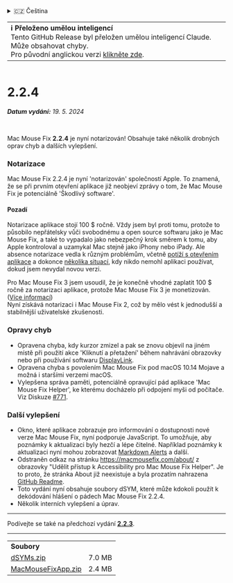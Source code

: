 <details>
<summary>🇨🇿 Čeština</summary>

[🇬🇧 English (GitHub Release)](https://github.com/noah-nuebling/mac-mouse-fix/releases/tag/2.2.4)\
[🇦🇩 Català](https://redirect.macmousefix.com/?target=mmf-release&tag=2.2.4&locale=ca)\
[🇩🇪 Deutsch](https://redirect.macmousefix.com/?target=mmf-release&tag=2.2.4&locale=de)\
[🇪🇸 Español](https://redirect.macmousefix.com/?target=mmf-release&tag=2.2.4&locale=es)\
[🇫🇷 Français](https://redirect.macmousefix.com/?target=mmf-release&tag=2.2.4&locale=fr)\
[🇮🇩 Indonesia](https://redirect.macmousefix.com/?target=mmf-release&tag=2.2.4&locale=id)\
[🇮🇹 Italiano](https://redirect.macmousefix.com/?target=mmf-release&tag=2.2.4&locale=it)\
[🇭🇺 Magyar](https://redirect.macmousefix.com/?target=mmf-release&tag=2.2.4&locale=hu)\
[🇳🇱 Nederlands](https://redirect.macmousefix.com/?target=mmf-release&tag=2.2.4&locale=nl)\
[🇵🇱 Polski](https://redirect.macmousefix.com/?target=mmf-release&tag=2.2.4&locale=pl)\
[🇧🇷 Português (Brasil)](https://redirect.macmousefix.com/?target=mmf-release&tag=2.2.4&locale=pt-BR)\
[🇵🇹 Português (Portugal)](https://redirect.macmousefix.com/?target=mmf-release&tag=2.2.4&locale=pt-PT)\
[🇷🇴 Română](https://redirect.macmousefix.com/?target=mmf-release&tag=2.2.4&locale=ro)\
[🇸🇪 Svenska](https://redirect.macmousefix.com/?target=mmf-release&tag=2.2.4&locale=sv)\
[🇻🇳 Tiếng Việt](https://redirect.macmousefix.com/?target=mmf-release&tag=2.2.4&locale=vi)\
[🇹🇷 Türkçe](https://redirect.macmousefix.com/?target=mmf-release&tag=2.2.4&locale=tr)\
**🇨🇿 Čeština**\
[🇬🇷 Ελληνικά](https://redirect.macmousefix.com/?target=mmf-release&tag=2.2.4&locale=el)\
[🇷🇺 Русский](https://redirect.macmousefix.com/?target=mmf-release&tag=2.2.4&locale=ru)\
[🇺🇦 Українська](https://redirect.macmousefix.com/?target=mmf-release&tag=2.2.4&locale=uk)\
[🇮🇱 עברית](https://redirect.macmousefix.com/?target=mmf-release&tag=2.2.4&locale=he)\
[🇸🇦 العربية](https://redirect.macmousefix.com/?target=mmf-release&tag=2.2.4&locale=ar)\
[🇮🇳 हिन्दी](https://redirect.macmousefix.com/?target=mmf-release&tag=2.2.4&locale=hi)\
[🇹🇭 ไทย](https://redirect.macmousefix.com/?target=mmf-release&tag=2.2.4&locale=th)\
[🇨🇳 中文 (简体)](https://redirect.macmousefix.com/?target=mmf-release&tag=2.2.4&locale=zh-Hans)\
[🇨🇳 中文 (繁體)](https://redirect.macmousefix.com/?target=mmf-release&tag=2.2.4&locale=zh-Hant)\
[🇭🇰 中文（香港)](https://redirect.macmousefix.com/?target=mmf-release&tag=2.2.4&locale=zh-HK)\
[🇯🇵 日本語](https://redirect.macmousefix.com/?target=mmf-release&tag=2.2.4&locale=ja)\
[🇰🇷 한국어](https://redirect.macmousefix.com/?target=mmf-release&tag=2.2.4&locale=ko)\
[Help translate Mac Mouse Fix to different languages!](https://github.com/noah-nuebling/mac-mouse-fix/discussions/731)
</details>
<table align=><td>
<b>ℹ️ Přeloženo umělou inteligencí</b><br>
Tento GitHub Release byl přeložen umělou inteligencí Claude. Může obsahovat chyby.<br>
Pro původní anglickou verzi <a href="https://github.com/noah-nuebling/mac-mouse-fix/releases/tag/2.2.4">klikněte zde</a>.
</td></table>

<table></table>

# 2.2.4
***Datum vydání:** 19. 5. 2024*

<br>

Mac Mouse Fix **2.2.4** je nyní notarizován! Obsahuje také několik drobných oprav chyb a dalších vylepšení.

### **Notarizace**

Mac Mouse Fix 2.2.4 je nyní 'notarizován' společností Apple. To znamená, že se při prvním otevření aplikace již neobjeví zprávy o tom, že Mac Mouse Fix je potenciálně 'Škodlivý software'.

#### Pozadí

Notarizace aplikace stojí 100 $ ročně. Vždy jsem byl proti tomu, protože to působilo nepřátelsky vůči svobodnému a open source softwaru jako je Mac Mouse Fix, a také to vypadalo jako nebezpečný krok směrem k tomu, aby Apple kontroloval a uzamykal Mac stejně jako iPhony nebo iPady. Ale absence notarizace vedla k různým problémům, včetně [potíží s otevřením aplikace](https://github.com/noah-nuebling/mac-mouse-fix/discussions/114) a dokonce [několika situací](https://github.com/noah-nuebling/mac-mouse-fix/issues/95), kdy nikdo nemohl aplikaci používat, dokud jsem nevydal novou verzi.

Pro Mac Mouse Fix 3 jsem usoudil, že je konečně vhodné zaplatit 100 $ ročně za notarizaci aplikace, protože Mac Mouse Fix 3 je monetizován. ([Více informací](https://redirect.macmousefix.com/?target=mmf-release&tag=3.0.0&locale=cs)) \
Nyní získává notarizaci i Mac Mouse Fix 2, což by mělo vést k jednodušší a stabilnější uživatelské zkušenosti.

### **Opravy chyb**

- Opravena chyba, kdy kurzor zmizel a pak se znovu objevil na jiném místě při použití akce 'Kliknutí a přetažení' během nahrávání obrazovky nebo při používání softwaru [DisplayLink](https://www.synaptics.com/products/displaylink-graphics).
- Opravena chyba s povolením Mac Mouse Fix pod macOS 10.14 Mojave a možná i staršími verzemi macOS.
- Vylepšena správa paměti, potenciálně opravující pád aplikace 'Mac Mouse Fix Helper', ke kterému docházelo při odpojení myši od počítače. Viz Diskuze [#771](https://github.com/noah-nuebling/mac-mouse-fix/discussions/771).

### **Další vylepšení**

- Okno, které aplikace zobrazuje pro informování o dostupnosti nové verze Mac Mouse Fix, nyní podporuje JavaScript. To umožňuje, aby poznámky k aktualizaci byly hezčí a lépe čitelné. Například poznámky k aktualizaci nyní mohou zobrazovat [Markdown Alerts](https://github.com/orgs/community/discussions/16925) a další.
- Odstraněn odkaz na stránku https://macmousefix.com/about/ z obrazovky "Udělit přístup k Accessibility pro Mac Mouse Fix Helper". Je to proto, že stránka About již neexistuje a byla prozatím nahrazena [GitHub Readme](https://github.com/noah-nuebling/mac-mouse-fix).
- Toto vydání nyní obsahuje soubory dSYM, které může kdokoli použít k dekódování hlášení o pádech Mac Mouse Fix 2.2.4.
- Několik interních vylepšení a úprav.

---

Podívejte se také na předchozí vydání [**2.2.3**](https://redirect.macmousefix.com/?target=mmf-release&tag=2.2.3&locale=cs).

---

<table align="start">
<tr>
    <td colspan=2>
        <b>Soubory</b>
    </td>
</tr>
<tr>
    <td><a href="https://github.com/noah-nuebling/mac-mouse-fix/releases/download/2.2.4/dSYMs.zip">dSYMs.zip</a></td>
    <td>7.0 MB</td>
</tr>
<tr>
    <td><a href="https://github.com/noah-nuebling/mac-mouse-fix/releases/download/2.2.4/MacMouseFixApp.zip">MacMouseFixApp.zip</a></td>
    <td>2.4 MB</td>
</tr>
</table>